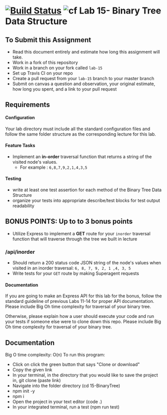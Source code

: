 [![Build Status](https://travis-ci.org/DevinTyler26/15-BinaryTree.svg?branch=lab-15)](https://travis-ci.org/DevinTyler26/15-BinaryTree)
![cf](http://i.imgur.com/7v5ASc8.png) Lab 15- Binary Tree Data Structure
====
## To Submit this Assignment
* Read this document entirely and estimate how long this assignment will take.
* Work in a fork of this repository
* Work in a branch on your fork called `lab-15`
* Set up Travis CI on your repo
* Create a pull request from your `lab-15` branch to your master branch
* Submit on canvas a question and observation, your original estimate, how long you spent, and a link to your pull request

## Requirements
#### Configuration
<!-- list of files, configurations, tools, etc that are required -->
  Your lab directory must include all the standard configuration files and follow the same folder structure as the corresponding lecture for this lab.
  
#### Feature Tasks  
 * Implement an **in-order** traversal function that returns a string of the visited node's values.
      * For example : `6,8,7,9,2,1,4,3,5`
   
 #### Testing
* write at least one test assertion for each method of the Binary Tree Data Structure
* organize your tests into appropriate describe/test blocks for test output readability
   
## BONUS POINTS: Up to to 3 bonus points
 * Utilize Express to implement a **GET** route for your `inorder` traversal function that will traverse through the tree we built in lecture
 ### /api/inorder
   * Should return a 200 status code JSON string of the node's values when visited in an inorder traversal: `6, 8, 7, 9, 2, 1 ,4, 3, 5`
* Write tests for your `GET` route by making Superagent requests

####  Documentation
If you are going to make an Express API for this lab for the bonus, follow the standard guideline of previous Labs 11-14 for proper API documentation. Please include Big Oh time complexity for traversal of your binary tree. 

Otherwise, please explain how a user should execute your code and run your tests if someone else were to clone down this repo. Please include Big Oh time complexity for traversal of your binary tree. 

## Documentation
Big O time complexity: O(n)
To run this program:
- Click on click the green button that says "Clone or download"
- Copy the given link
- In your terminal, in the directory that you would like to save the project in, git clone (paste link)
- Navigate into the folder directory (cd 15-BinaryTree)
- npm init -y
- npm i
- Open the project in your text editor (code .)
- In your integrated terminal, run a test (npm run test) 